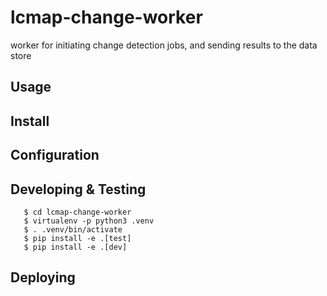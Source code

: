# lcmap-change-worker
worker for initiating change detection jobs, and sending results to the data store

## Usage

## Install

## Configuration

## Developing & Testing

```$ git clone git@github.com:usgs-eros/lcmap-change-worker
   $ cd lcmap-change-worker
   $ virtualenv -p python3 .venv
   $ . .venv/bin/activate
   $ pip install -e .[test]
   $ pip install -e .[dev]
```

## Deploying
